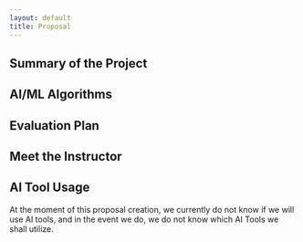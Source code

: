 ```yaml
---
layout: default
title: Proposal
---
```


## Summary of the Project


## AI/ML Algorithms


## Evaluation Plan


## Meet the Instructor


## AI Tool Usage
At the moment of this proposal creation, we currently do not know if we will use AI tools, and in the event we do, we do not know which AI Tools we shall utilize.
